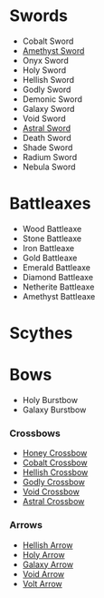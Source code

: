 # Swords
* Cobalt Sword
* [Amethyst Sword](https://github.com/ItsMePok/PFE/wiki/Amethyst-Sword)
* Onyx Sword
* Holy Sword
* Hellish Sword
* Godly Sword
* Demonic Sword
* Galaxy Sword
* Void Sword
* [Astral Sword](https://github.com/ItsMePok/PFE/wiki/Astral-Sword)
* Death Sword
* Shade Sword
* Radium Sword
* Nebula Sword

# Battleaxes
* Wood Battleaxe
* Stone Battleaxe
* Iron Battleaxe
* Gold Battleaxe
* Emerald Battleaxe
* Diamond Battleaxe
* Netherite Battleaxe
* Amethyst Battleaxe

# Scythes

# Bows
* Holy Burstbow
* Galaxy Burstbow
### Crossbows
* [Honey Crossbow](https://github.com/ItsMePok/PFE/wiki/Honey-Crossbow)
* [Cobalt Crossbow](https://github.com/ItsMePok/PFE/wiki/Cobalt-Crossbow)
* [Hellish Crossbow](https://github.com/ItsMePok/PFE/wiki/Hellish-Crossbow)
* [Godly Crossbow](https://github.com/ItsMePok/PFE/wiki/Godly-Crossbow)
* [Void Crossbow](https://github.com/ItsMePok/PFE/wiki/Void-Crossbow)
* [Astral Crossbow](https://github.com/ItsMePok/PFE/wiki/Astral-Crossbow)
### Arrows
* [Hellish Arrow](https://github.com/ItsMePok/PFE/wiki/Hellish-Arrow)
* [Holy Arrow](https://github.com/ItsMePok/PFE/wiki/Holy-Arrow)
* [Galaxy Arrow](https://github.com/ItsMePok/PFE/wiki/Galaxy-Arrow)
* [Void Arrow](https://github.com/ItsMePok/PFE/wiki/Void-Arrow)
* [Volt Arrow](https://github.com/ItsMePok/PFE/wiki/Volt-Arrow)
